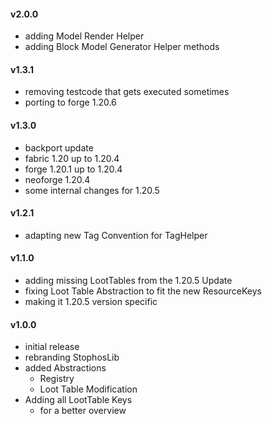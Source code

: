 #### v2.0.0
- adding Model Render Helper
- adding Block Model Generator Helper methods

#### v1.3.1
- removing testcode that gets executed sometimes
- porting to forge 1.20.6

#### v1.3.0
- backport update
- fabric 1.20 up to 1.20.4
- forge 1.20.1 up to 1.20.4
- neoforge 1.20.4
- some internal changes for 1.20.5

#### v1.2.1
- adapting new Tag Convention for TagHelper

#### v1.1.0
- adding missing LootTables from the 1.20.5 Update
- fixing Loot Table Abstraction to fit the new ResourceKeys
- making it 1.20.5 version specific

#### v1.0.0
- initial release
- rebranding StophosLib
- added Abstractions
  - Registry
  - Loot Table Modification
- Adding all LootTable Keys
  - for a better overview